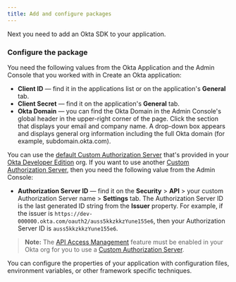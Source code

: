 ```yaml
---
title: Add and configure packages
---
```

Next you need to add an Okta SDK to your application.

<StackSelector snippet="addconfigpkg"/>

### Configure the package

You need the following values from the Okta Application and the Admin Console that you worked with in <GuideLink link="../create-okta-application">Create an Okta application</GuideLink>:

* **Client ID** &mdash; find it in the applications list or on the application's **General** tab.
* **Client Secret** &mdash; find it on the application's **General** tab.
* **Okta Domain** &mdash; you can find the Okta Domain in the Admin Console's global header in the upper-right corner of the page. Click the section that displays your email and company name.  A drop-down box appears and displays general org information including the full Okta domain (for example, subdomain.okta.com).

You can use the [default Custom Authorization Server](/docs/concepts/auth-servers/#default-custom-authorization-server) that's provided in your [Okta Developer Edition](https://developer.okta.com/signup/) org. If you want to use another [Custom Authorization Server](/docs/concepts/auth-servers/#custom-authorization-server), then you need the following value from the Admin Console:

* **Authorization Server ID** &mdash; find it on the **Security** > **API** > your custom Authorization Server name > **Settings** tab. The Authorization Server ID is the last generated ID string from the **Issuer** property. For example, if the issuer is `https://dev-000000.okta.com/oauth2/auss5kkzkkzYune155e6`, then your Authorization Server ID is `auss5kkzkkzYune155e6`.

> **Note:** The [API Access Management](https://help.okta.com/okta_help.htm?id=ext_API_Access) feature must be enabled in your Okta org for you to use a [Custom Authorization Server](/docs/concepts/auth-servers/#custom-authorization-server).

You can configure the properties of your application with configuration files, environment variables, or other framework specific techniques.

<StackSelector snippet="configmid"/>

<NextSectionLink/>
